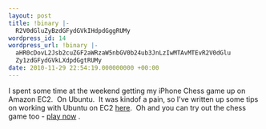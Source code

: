 ```yaml
---
layout: post
title: !binary |-
  R2V0dGluZyBzdGFydGVkIHdpdGggRUMy
wordpress_id: 14
wordpress_url: !binary |-
  aHR0cDovL2Jsb2cuZGF2aWRzaW5nbGV0b24ub3JnLzIwMTAvMTEvR2V0dGlu
  Zy1zdGFydGVkLXdpdGgtRUMy
date: 2010-11-29 22:54:19.000000000 +00:00
---
```

I spent some time at the weekend getting my iPhone Chess game up on Amazon EC2.  On Ubuntu.  It was kindof a pain, so I've written up some tips on working with Ubuntu on EC2 <a href=" http://bit.ly/ubuntu-ec2">here</a>.  Oh and you can try out the chess game too - <a href="http://chess.davidsingleton.org/">play now</a>
.
